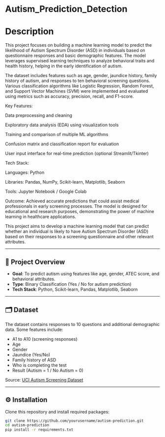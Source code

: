 # Autism_Prediction_Detection
# Description
This project focuses on building a machine learning model to predict the likelihood of Autism Spectrum Disorder (ASD) in individuals based on questionnaire responses and basic demographic features. The model leverages supervised learning techniques to analyze behavioral traits and health history, helping in the early identification of autism.

The dataset includes features such as age, gender, jaundice history, family history of autism, and responses to ten behavioral screening questions. Various classification algorithms like Logistic Regression, Random Forest, and Support Vector Machines (SVM) were implemented and evaluated using metrics such as accuracy, precision, recall, and F1-score.

Key Features:

Data preprocessing and cleaning

Exploratory data analysis (EDA) using visualization tools

Training and comparison of multiple ML algorithms

Confusion matrix and classification report for evaluation

User input interface for real-time prediction (optional Streamlit/Tkinter)

Tech Stack:

Languages: Python

Libraries: Pandas, NumPy, Scikit-learn, Matplotlib, Seaborn

Tools: Jupyter Notebook / Google Colab

Outcome:
Achieved accurate predictions that could assist medical professionals in early screening processes. The model is designed for educational and research purposes, demonstrating the power of machine learning in healthcare applications.

This project aims to develop a machine learning model that can predict whether an individual is likely to have Autism Spectrum Disorder (ASD) based on their responses to a screening questionnaire and other relevant attributes.

---

## 📌 Project Overview

- **Goal**: To predict autism using features like age, gender, ATEC score, and behavioral attributes.
- **Type**: Binary Classification (Yes / No for autism prediction)
- **Tech Stack**: Python, Scikit-learn, Pandas, Matplotlib, Seaborn

---

## 🗂️ Dataset

The dataset contains responses to 10 questions and additional demographic data. Some features include:

- A1 to A10 (screening responses)
- Age
- Gender
- Jaundice (Yes/No)
- Family history of ASD
- Who is completing the test
- Result (Autism = 1 / No Autism = 0)

Source: [UCI Autism Screening Dataset](https://archive.ics.uci.edu/ml/datasets/Autism+Screening+Adult)

---

## ⚙️ Installation

Clone this repository and install required packages:

```bash
git clone https://github.com/yourusername/autism-prediction.git
cd autism-prediction
pip install -r requirements.txt

 
